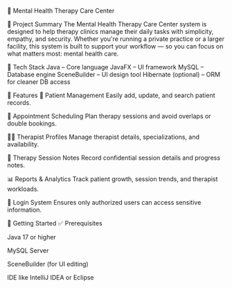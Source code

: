 💚 Mental Health Therapy Care Center

📌 Project Summary
The Mental Health Therapy Care Center system is designed to help therapy clinics manage their daily tasks with simplicity, empathy, and security. Whether you're running a private practice or a larger facility, this system is built to support your workflow — so you can focus on what matters most: mental health care.

🔧 Tech Stack
Java – Core language
JavaFX – UI framework
MySQL – Database engine
SceneBuilder – UI design tool
Hibernate (optional) – ORM for cleaner DB access

🌟 Features
👤 Patient Management
Easily add, update, and search patient records.

📅 Appointment Scheduling
Plan therapy sessions and avoid overlaps or double bookings.

👩‍⚕️ Therapist Profiles
Manage therapist details, specializations, and availability.

📝 Therapy Session Notes
Record confidential session details and progress notes.

📊 Reports & Analytics
Track patient growth, session trends, and therapist workloads.

🔐 Login System
Ensures only authorized users can access sensitive information.


🚀 Getting Started
✅ Prerequisites

Java 17 or higher

MySQL Server

SceneBuilder (for UI editing)

IDE like IntelliJ IDEA or Eclipse
